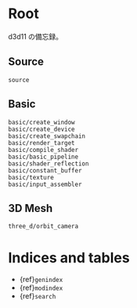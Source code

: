 # Root

d3d11 の備忘録。

## Source

```{toctree}
source
```

## Basic

```{toctree}
basic/create_window
basic/create_device
basic/create_swapchain
basic/render_target
basic/compile_shader
basic/basic_pipeline
basic/shader_reflection
basic/constant_buffer
basic/texture
basic/input_assembler
```

## 3D Mesh

```{toctree}
three_d/orbit_camera
```

# Indices and tables

* {ref}`genindex`
* {ref}`modindex`
* {ref}`search`
